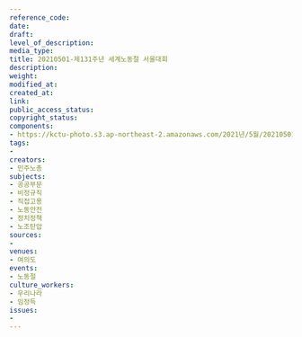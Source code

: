 ```yaml
---
reference_code: 
date: 
draft: 
level_of_description: 
media_type: 
title: 20210501-제131주년 세계노동절 서울대회
description: 
weight: 
modified_at: 
created_at: 
link: 
public_access_status: 
copyright_status: 
components:
- https://kctu-photo.s3.ap-northeast-2.amazonaws.com/2021년/5월/20210501-제131주년+세계노동절+서울대회/_1DX0027.jpg
tags:
- 
creators:
- 민주노총
subjects:
- 공공부문
- 비정규직
- 직접고용
- 노동안전
- 정치정책
- 노조탄압
sources:
- 
venues:
- 여의도
events:
- 노동절
culture_workers:
- 우리나라
- 임정득
issues:
- 
---
```

